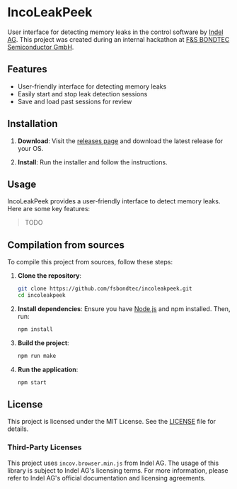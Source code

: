 # IncoLeakPeek

User interface for detecting memory leaks in the control software by [Indel AG](https://www.indel.ch). This project was created during an internal hackathon at [F&S BONDTEC Semiconductor GmbH](https://www.fsbondtec.at/).

## Features

- User-friendly interface for detecting memory leaks
- Easily start and stop leak detection sessions
- Save and load past sessions for review

## Installation

1. **Download**:
    Visit the [releases page](https://github.com/fsbondtec/incoleakpeek/releases) and download the latest release for your OS.

2. **Install**:
    Run the installer and follow the instructions.

## Usage

IncoLeakPeek provides a user-friendly interface to detect memory leaks. Here are some key features:

> TODO

## Compilation from sources

To compile this project from sources, follow these steps:

1. **Clone the repository**:
    ```sh
    git clone https://github.com/fsbondtec/incoleakpeek.git
    cd incoleakpeek
    ```

2. **Install dependencies**:
    Ensure you have [Node.js](https://nodejs.org/) and npm installed. Then, run:
    ```sh
    npm install
    ```

3. **Build the project**:
    ```sh
    npm run make
    ```

4. **Run the application**:
    ```sh
    npm start
    ```

## License

This project is licensed under the MIT License. See the [LICENSE](https://github.com/fsbondtec/incoleakpeek/blob/main/LICENSE) file for details.

### Third-Party Licenses

This project uses `incov.browser.min.js` from Indel AG. The usage of this library is subject to Indel AG's licensing terms. For more information, please refer to Indel AG's official documentation and licensing agreements.

